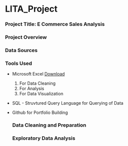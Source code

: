 # LITA_Project
### Project Title: E Commerce Sales Analysis
### Project Overview






### Data Sources




### Tools Used
- Microsoft Excel [Download](http://www.microsoft.com)
  1. For Data Cleaning
  2. For Analysis
  3. For Data Visualization
- SQL - Struvtured Query Language for Querying of Data
- Github for Portfolio Building

  ### Data Cleaning and Preparation

  ### Exploratory Data Analysis


  

